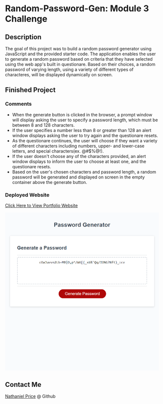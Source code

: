 

# Random-Password-Gen: Module 3 Challenge

## Description

The goal of this project was to build a random password generator using JavaScript and the provided starter code. The application enables the user to generate a random password based on criteria that they have selected using the web app's built in questionare. Based on their choices, a random password of varying length, using a variety of different types of characteres, will be displayed dynamically on screen.

## Finished Project

### Comments

* When the generate button is clicked in the browser, a prompt window will display asking the user to specify a password length, which must be between 8 and 128 characters.
* If the user specifies a number less than 8 or greater than 128 an alert window displays asking the user to try again and the questionare resets.
* As the questionare continues, the user will choose if they want a variety of different characters including numbers, upper- and lower-case letters, and special characters(ex. @#$%@!).
* If the user doesn't choose any of the characters provided, an alert window displays to inform the user to choose at least one, and the questionare resets.
* Based on the user's chosen characters and password length, a random password will be generated and displayed on screen in the empty container above the generate button.

### Deployed Website

[ Click Here to View Portfolio Website](https://newprice247.github.io/Random-Password-Gen/)

![Screenshot of Random Password Generator website](./Assets/screenshot-rpg.png)


## Contact Me

[Nathaniel Price](https://github.com/newprice247) @ Github
